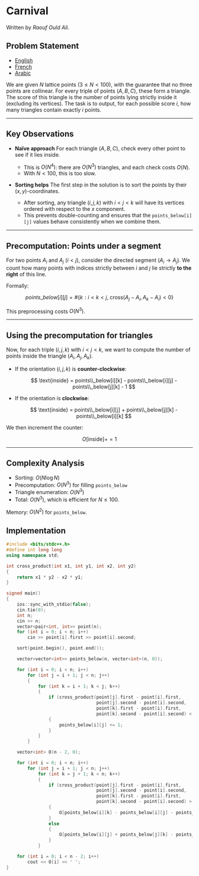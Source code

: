 # Carnival

Written by *Raouf Ould Ali*.
 
## Problem Statement
- [English](statements/carnival.en.pdf)
- [French](statements/carnival.fr.pdf)
- [Arabic](statements/carnival.ar_DZ.pdf)


We are given $N$ lattice points ($3 \leq N < 100$), with the guarantee that no three points are collinear. For every triple of points $(A, B, C)$, these form a triangle. The score of this triangle is the number of points lying strictly inside it (excluding its vertices). The task is to output, for each possible score $i$, how many triangles contain exactly $i$ points.

---

## Key Observations

- **Naïve approach**
   For each triangle $(A, B, C)$, check every other point to see if it lies inside.

    * This is $O(N^4)$: there are $O(N^3)$ triangles, and each check costs $O(N)$.
    * With $N < 100$, this is too slow.

- **Sorting helps**
   The first step in the solution is to sort the points by their $(x, y)$-coordinates.

    * After sorting, any triangle $(i, j, k)$ with $i < j < k$ will have its vertices ordered with respect to the $x$ component.
    * This prevents double-counting and ensures that the `points_below[i][j]` values behave consistently when we combine them.

---

## Precomputation: Points under a segment

For two points $A_i$ and $A_j$ ($i < j$), consider the directed segment $(A_i \to A_j)$.
We count how many points with indices strictly between $i$ and $j$ lie strictly **to the right** of this line.

Formally:

$$
points\_ below[i][j] = \#\{ k : i < k < j, \; \text{cross}(A_j - A_i, A_k - A_i) < 0 \}
$$

This preprocessing costs $O(N^3)$.

---

## Using the precomputation for triangles

Now, for each triple $(i,j,k)$ with $i<j<k$, we want to compute the number of points inside the triangle $(A_i,A_j,A_k)$.

* If the orientation $(i,j,k)$ is **counter-clockwise**:

  $$
  \text{inside} = points\\_below[i][k] - points\\_below[i][j] - points\\_below[j][k] - 1
  $$

* If the orientation is **clockwise**:

  $$
  \text{inside} = points\\_below[i][j] + points\\_below[j][k] - points\\_below[i][k]
  $$

We then increment the counter:

$$
O[\text{inside}] += 1
$$

---

## Complexity Analysis

* Sorting: $O(N \log N)$
* Precomputation: $O(N^3)$ for filling `points_below`
* Triangle enumeration: $O(N^3)$
* Total: $O(N^3)$, which is efficient for $N \leq 100$.

Memory: $O(N^2)$ for `points_below`.

## Implementation
```cpp
#include <bits/stdc++.h>
#define int long long
using namespace std;

int cross_product(int x1, int y1, int x2, int y2)
{
    return x1 * y2 - x2 * y1;
}

signed main()
{
    ios::sync_with_stdio(false);
    cin.tie(0);
    int n;
    cin >> n;
    vector<pair<int, int>> point(n);
    for (int i = 0; i < n; i++)
        cin >> point[i].first >> point[i].second;

    sort(point.begin(), point.end());

    vector<vector<int>> points_below(n, vector<int>(n, 0));

    for (int i = 0; i < n; i++)
        for (int j = i + 1; j < n; j++)
        {
            for (int k = i + 1; k < j; k++)
            {
                if (cross_product(point[j].first - point[i].first,
                                  point[j].second - point[i].second,
                                  point[k].first - point[i].first,
                                  point[k].second - point[i].second) < 0)
                {
                    points_below[i][j] += 1;
                }
            }
        }

    vector<int> O(n - 2, 0);

    for (int i = 0; i < n; i++)
        for (int j = i + 1; j < n; j++)
            for (int k = j + 1; k < n; k++)
            {
                if (cross_product(point[j].first - point[i].first,
                                  point[j].second - point[i].second,
                                  point[k].first - point[i].first,
                                  point[k].second - point[i].second) > 0)
                {
                    O[points_below[i][k] - points_below[i][j] - points_below[j][k] - 1] += 1;
                }
                else
                {
                    O[points_below[i][j] + points_below[j][k] - points_below[i][k]] += 1;
                }
            }

    for (int i = 0; i < n - 2; i++)
        cout << O[i] << ' ';
}
```